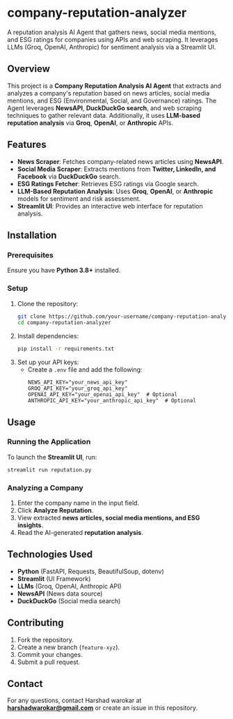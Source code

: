 # company-reputation-analyzer
A reputation analysis AI Agent that gathers news, social media mentions, and ESG ratings for companies using APIs and web scraping. It leverages LLMs (Groq, OpenAI, Anthropic) for sentiment analysis via a Streamlit UI.

## Overview
This project is a **Company Reputation Analysis AI Agent** that extracts and analyzes a company's reputation based on news articles, social media mentions, and ESG (Environmental, Social, and Governance) ratings. The Agent leverages **NewsAPI**, **DuckDuckGo search**, and web scraping techniques to gather relevant data. Additionally, it uses **LLM-based reputation analysis** via **Groq**, **OpenAI**, or **Anthropic** APIs.

## Features
- **News Scraper**: Fetches company-related news articles using **NewsAPI**.
- **Social Media Scraper**: Extracts mentions from **Twitter, LinkedIn, and Facebook** via **DuckDuckGo** search.
- **ESG Ratings Fetcher**: Retrieves ESG ratings via Google search.
- **LLM-Based Reputation Analysis**: Uses **Groq**, **OpenAI**, or **Anthropic** models for sentiment and risk assessment.
- **Streamlit UI**: Provides an interactive web interface for reputation analysis.

## Installation
### Prerequisites
Ensure you have **Python 3.8+** installed.

### Setup
1. Clone the repository:
   ```bash
   git clone https://github.com/your-username/company-reputation-analyzer.git
   cd company-reputation-analyzer
   ```
2. Install dependencies:
   ```bash
   pip install -r requirements.txt
   ```
3. Set up your API keys:
   - Create a `.env` file and add the following:
     ```env
     NEWS_API_KEY="your_news_api_key"
     GROQ_API_KEY="your_groq_api_key"
     OPENAI_API_KEY="your_openai_api_key"  # Optional
     ANTHROPIC_API_KEY="your_anthropic_api_key"  # Optional
     ```

## Usage
### Running the Application
To launch the **Streamlit UI**, run:
```bash
streamlit run reputation.py
```

### Analyzing a Company
1. Enter the company name in the input field.
2. Click **Analyze Reputation**.
3. View extracted **news articles, social media mentions, and ESG insights**.
4. Read the AI-generated **reputation analysis**.

## Technologies Used
- **Python** (FastAPI, Requests, BeautifulSoup, dotenv)
- **Streamlit** (UI Framework)
- **LLMs** (Groq, OpenAI, Anthropic API)
- **NewsAPI** (News data source)
- **DuckDuckGo** (Social media search)



## Contributing
1. Fork the repository.
2. Create a new branch (`feature-xyz`).
3. Commit your changes.
4. Submit a pull request.

## Contact
For any questions, contact Harshad warokar at **harshadwarokar@gmail.com** or create an issue in this repository.

